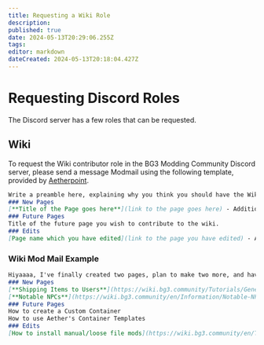 ```yaml
---
title: Requesting a Wiki Role
description: 
published: true
date: 2024-05-13T20:29:06.255Z
tags: 
editor: markdown
dateCreated: 2024-05-13T20:18:04.427Z
---
```


# Requesting Discord Roles
The Discord server has a few roles that can be requested.

## Wiki
To request the Wiki contributor role in the BG3 Modding Community Discord server, please send a message Modmail using the following template, provided by [Aetherpoint](https://next.nexusmods.com/profile/Aetherpoint). 

```md
Write a preamble here, explaining why you think you should have the Wiki Contributor Role.
### New Pages
[**Title of the Page goes here**](link to the page goes here) - Additional information.
### Future Pages
Title of the future page you wish to contribute to the wiki.
### Edits
[Page name which you have edited](link to the page you have edited) - An explanation for what you have edited on this page.
```

### Wiki Mod Mail Example
```md
Hiyaaaa, I've finally created two pages, plan to make two more, and have done large edits to a third page.
### New Pages
[**Shipping Items to Users**](https://wiki.bg3.community/Tutorials/General/Shipping-Items-to-Users) - Complete
[**Notable NPCs**](https://wiki.bg3.community/en/Information/Notable-NPCs) - Admittedly a work in progress, but I'm hoping that more authors will contribute to the page over time. My plans are to finish adding all of the Merchants to the page.
### Future Pages
How to create a Custom Container
How to use Aether's Container Templates
### Edits
[How to install manual/loose file mods](https://wiki.bg3.community/en/Tutorials/Mod-Use/How-to-install-manual-or-loose-file-mods) - Complete rewrite of the beginning of the page's preamble, to include a more concise and understandable explanation of what loose file mods are.
```